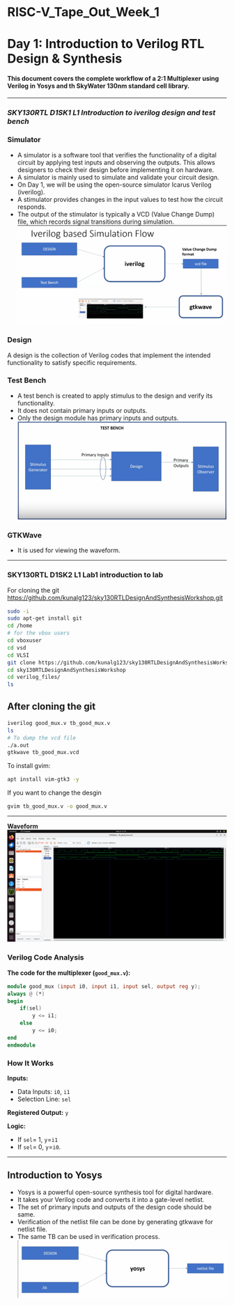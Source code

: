 
# RISC-V_Tape_Out_Week_1
# Day 1: Introduction to Verilog RTL Design & Synthesis
#### This document covers the complete workflow of a 2:1 Multiplexer using Verilog in Yosys and th SkyWater 130nm standard cell library.
---
### *SKY130RTL D1SK1 L1 Introduction to iverilog design and test bench*
### Simulator
- A simulator is a software tool that verifies the functionality of a digital circuit by applying test inputs and observing the outputs. This allows designers to check their design before implementing it on hardware.
- A simulator is mainly used to simulate and validate your circuit design.
- On Day 1, we will be using the open-source simulator Icarus Verilog (iverilog).
- A stimulator provides changes in the input values to test how the circuit responds.
- The output of the stimulator is typically a VCD (Value Change Dump) file, which records signal transitions during simulation.
![Stimulation flow](https://github.com/Rahul-Sivesh-11/RISC-V_Tape_Out_Week_1/blob/main/Images/Screenshot%202025-09-24%20111612.png)
### Design
A design is the collection of Verilog codes that implement the intended functionality to satisfy specific requirements.
### Test Bench
- A test bench is created to apply stimulus to the design and verify its functionality.
- It does not contain primary inputs or outputs.
- Only the design module has primary inputs and outputs.
![Test Bench](https://github.com/Rahul-Sivesh-11/RISC-V_Tape_Out_Week_1/blob/main/Images/Screenshot%202025-09-24%20113002.png)
### GTKWave
- It is used for viewing the waveform.

---
### SKY130RTL D1SK2 L1 Lab1 introduction to lab
For cloning the git https://github.com/kunalg123/sky130RTLDesignAndSynthesisWorkshop.git

```bash
sudo -i
sudo apt-get install git
cd /home
# for the vbox users
cd vboxuser 
cd vsd
cd VLSI
git clone https://github.com/kunalg123/sky130RTLDesignAndSynthesisWorkshop.git
cd sky130RTLDesignAndSynthesisWorkshop
cd verilog_files/
ls
```
## After  cloning the git

```bash
iverilog good_mux.v tb_good_mux.v
ls
# To dump the vcd file
./a.out
gtkwave tb_good_mux.vcd
```
To install gvim:
``` bash
apt install vim-gtk3 -y
```
If you want to change the desgin
```bash
gvim tb_good_mux.v -o good_mux.v
```

---
**Waveform**
![Wave Form](https://github.com/Rahul-Sivesh-11/RISC-V_Tape_Out_Week_1/blob/main/Images/WhatsApp%20Image%202025-09-24%20at%2018.51.14_d6a3b090.jpg)
### Verilog Code Analysis

**The code for the multiplexer (`good_mux.v`):**

```verilog
module good_mux (input i0, input i1, input sel, output reg y);
always @ (*)
begin
    if(sel)
        y <= i1;
    else 
        y <= i0;
end
endmodule
```

###  **How It Works**

**Inputs:**
- Data Inputs: `i0`, `i1`
- Selection Line: `sel`

**Registered Output:** `y`

**Logic:**
  - If `sel`= 1, `y`=`i1`
  - If `sel`= 0, `y`=`i0`.

---
## **Introduction to Yosys**
 - Yosys is a powerful open-source synthesis tool for digital hardware. 
 - It takes your Verilog code and converts it into a gate-level netlist.
 - The set of primary inputs and outputs of the design code should be same.
 - Verification of the netlist file can be done by generating gtkwave for netlist file.
 - The same TB can be used in verification process.
![yosys](https://github.com/Rahul-Sivesh-11/RISC-V_Tape_Out_Week_1/blob/main/Images/Screenshot%202025-09-24%20185438.png)
